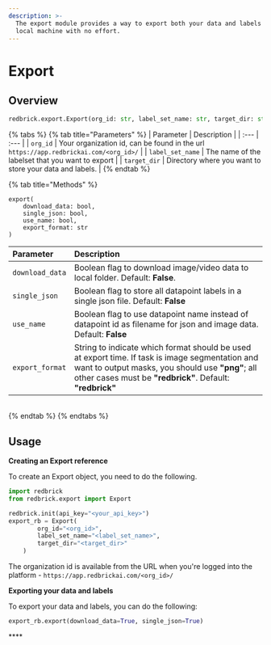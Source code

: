 ```yaml
---
description: >-
  The export module provides a way to export both your data and labels to your
  local machine with no effort.
---
```


# Export

## Overview

```python
redbrick.export.Export(org_id: str, label_set_name: str, target_dir: str)
```

{% tabs %}
{% tab title="Parameters" %}
| Parameter | Description |
| :--- | :--- |
| `org_id` | Your organization id, can be found in the url `https://app.redbrickai.com/<org_id>/` |
| `label_set_name` | The name of the labelset that you want to export |
| `target_dir` | Directory where you want to store your data and labels. |
{% endtab %}

{% tab title="Methods" %}
```
export(
    download_data: bool, 
    single_json: bool, 
    use_name: bool, 
    export_format: str
)
```

| Parameter | Description |
| :--- | :--- |
| `download_data` | Boolean flag to download image/video data to local folder. Default: **False**. |
| `single_json` | Boolean flag to store all datapoint labels in a single json file. Default: **False** |
| `use_name` | Boolean flag to use datapoint name instead of datapoint id as filename for json and image data. Default: **False** |
| `export_format` | String to indicate which format should be used at export time. If task is image segmentation and want to output masks, you should use **"png"**; all other cases must be **"redbrick"**. Default: **"redbrick"**  |

|  |  |
| :--- | :--- |
{% endtab %}
{% endtabs %}

## Usage

**Creating an Export reference**

To create an Export object, you need to do the following.

```python
import redbrick
from redbrick.export import Export

redbrick.init(api_key="<your_api_key>")
export_rb = Export(
        org_id="<org_id>", 
        label_set_name="<label_set_name>", 
        target_dir="<target_dir>"
    )
```

The organization id is available from the URL when you're logged into the platform - `https://app.redbrickai.com/<org_id>/`

**Exporting your data and labels**

To export your data and labels, you can do the following:

```python
export_rb.export(download_data=True, single_json=True)
```

\*\*\*\*

